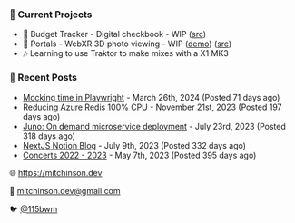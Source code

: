 ### 📌 Current Projects
- 💸 Budget Tracker - Digital checkbook - WIP ([src](https://github.com/bmitchinson/budget-entry))
- 📸 Portals - WebXR 3D photo viewing - WIP ([demo](https://portals.mitchinson.dev/)) ([src](https://github.com/bmitchinson/vr-jpg-viewer-webxr))
- 🎶 Learning to use Traktor to make mixes with a X1 MK3

### 📝 Recent Posts

- [Mocking time in Playwright](https://blog.mitchinson.dev/playwright-mock-time) - March 26th, 2024 (Posted 71 days ago)
- [Reducing Azure Redis 100% CPU](https://blog.mitchinson.dev/redis-cpu) - November 21st, 2023 (Posted 197 days ago)
- [Juno: On demand microservice deployment](https://blog.mitchinson.dev/juno) - July 23rd, 2023 (Posted 318 days ago)
- [NextJS Notion Blog](https://blog.mitchinson.dev/blog-2023) - July 9th, 2023 (Posted 332 days ago)
- [Concerts 2022 - 2023](https://blog.mitchinson.dev/concerts-2023) - May 7th, 2023 (Posted 395 days ago)

🌐 https://mitchinson.dev

💌 mitchinson.dev@gmail.com

🐦 [@115bwm](https://twitter.com/115bwm)